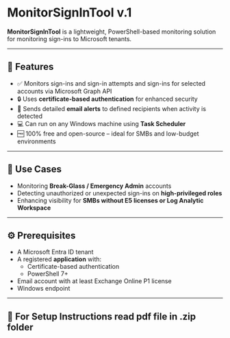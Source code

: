 # MonitorSignInTool v.1

**MonitorSignInTool** is a lightweight, PowerShell-based monitoring solution for monitoring sign-ins to Microsoft tenants.

---

## 🚀 Features

- ✅ Monitors sign-ins and sign-in attempts and sign-ins for selected accounts via Microsoft Graph API
- 🔒 Uses **certificate-based authentication** for enhanced security
- 📧 Sends detailed **email alerts** to defined recipients when activity is detected
- 💻 Can run on any Windows machine using **Task Scheduler** 
- 🆓 100% free and open-source – ideal for SMBs and low-budget environments

---

## 📌 Use Cases

- Monitoring **Break-Glass / Emergency Admin** accounts
- Detecting unauthorized or unexpected sign-ins on **high-privileged roles**
- Enhancing visibility for **SMBs without E5 licenses or Log Analytic Workspace**

---

## ⚙️ Prerequisites

- A Microsoft Entra ID tenant
- A registered **application** with:
  - Certificate-based authentication
   - PowerShell 7+ 
- Email account with at least Exchange Online P1 license
- Windows endpoint 

---

## 🔧 For Setup Instructions read pdf file in .zip folder
 
